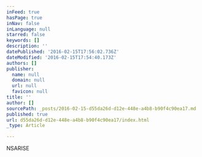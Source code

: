```yaml
---
inFeed: true
hasPage: true
inNav: false
inLanguage: null
starred: false
keywords: []
description: ''
datePublished: '2016-02-15T17:56:02.736Z'
dateModified: '2016-02-15T17:54:40.173Z'
authors: []
publisher:
  name: null
  domain: null
  url: null
  favicon: null
title: ''
author: []
sourcePath: _posts/2016-02-15-d55da26d-d12e-448e-a4b8-b90f4c90ea17.md
published: true
url: d55da26d-d12e-448e-a4b8-b90f4c90ea17/index.html
_type: Article

---
```

NSARISE